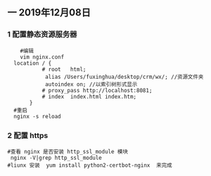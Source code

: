 
## 一 2019年12月08日

### 1 配置静态资源服务器

```pwd
	#编辑
	vim nginx.conf
  location / {
           # root   html;
            alias /Users/fuxinghua/desktop/crm/wx/; //资源文件夹
            autoindex on; //以索引树形式显示
           # proxy_pass http://localhost:8081;
           # index  index.html index.htm;
       }
  #重启
  nginx -s reload
```

### 2 配置 https 

```pwd
#查看 nginx 是否安装 http_ssl_module 模块
 nginx -V|grep http_ssl_module
#liunx 安装  yum install python2-certbot-nginx  来完成


```


